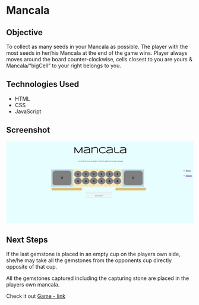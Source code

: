 # Mancala
## Objective
To collect as many seeds in your Mancala as possible. 
The player with the most seeds in her/his Mancala at the end of the game wins. 
Player always moves around the board counter-clockwise, 
cells closest to you are yours &  Mancala/“bigCell” to your right belongs to you. 

## Technologies Used
* HTML
* CSS
* JavaScript

## Screenshot
![](Mancala_Pic.png)
## Next Steps
If the last gemstone is placed in an empty cup on the players own side, she/he may take all the gemstones from the opponents cup directly opposite of that cup. 

All the gemstones captured including the capturing stone are placed in the players own mancala.


Check it out
[Game - link](https://tiffeney.github.io/Mancala/)




